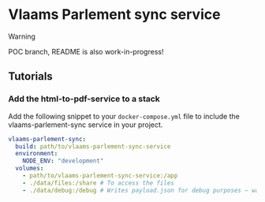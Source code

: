 # Vlaams Parlement sync service

> [!WARNING]  
> POC branch, README is also work-in-progress!


## Tutorials
### Add the html-to-pdf-service to a stack
Add the following snippet to your `docker-compose.yml` file to include the vlaams-parlement-sync service in your project.

```yml
vlaams-parlement-sync:
  build: path/to/vlaams-parlement-sync-service
  environment:
    NODE_ENV: "development"
  volumes:
    - path/to/vlaams-parlement-sync-service:/app
    - ./data/files:/share # To access the files
    - ./data/debug:/debug # Writes payload.json for debug purposes — warning! it's a big file! your editor may struggle to open it
```
